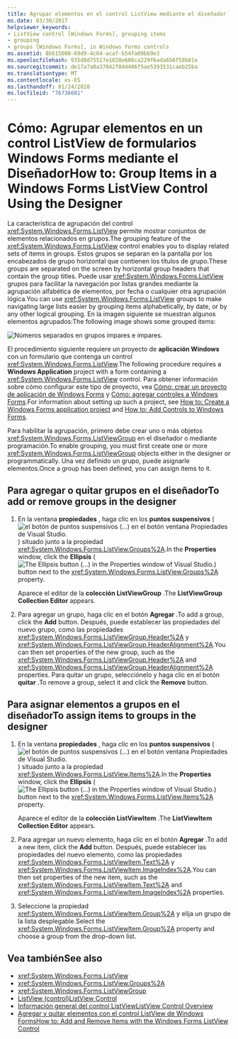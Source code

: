 ```yaml
---
title: Agrupar elementos en el control ListView mediante el diseñador
ms.date: 03/30/2017
helpviewer_keywords:
- ListView control [Windows Forms], grouping items
- grouping
- groups [Windows Forms], in Windows Forms controls
ms.assetid: 8b615000-69d9-4c64-acaf-b54fa09b69e3
ms.openlocfilehash: 935d8d75517e1028e686ca229f6ada656f58b01e
ms.sourcegitcommit: de17a7a0a37042f0d4406f5ae5393531caeb25ba
ms.translationtype: MT
ms.contentlocale: es-ES
ms.lasthandoff: 01/24/2020
ms.locfileid: "76736681"
---
```

# <a name="how-to-group-items-in-a-windows-forms-listview-control-using-the-designer"></a><span data-ttu-id="d0569-102">Cómo: Agrupar elementos en un control ListView de formularios Windows Forms mediante el Diseñador</span><span class="sxs-lookup"><span data-stu-id="d0569-102">How to: Group Items in a Windows Forms ListView Control Using the Designer</span></span>

<span data-ttu-id="d0569-103">La característica de agrupación del control <xref:System.Windows.Forms.ListView> permite mostrar conjuntos de elementos relacionados en grupos.</span><span class="sxs-lookup"><span data-stu-id="d0569-103">The grouping feature of the <xref:System.Windows.Forms.ListView> control enables you to display related sets of items in groups.</span></span> <span data-ttu-id="d0569-104">Estos grupos se separan en la pantalla por los encabezados de grupo horizontal que contienen los títulos de grupo.</span><span class="sxs-lookup"><span data-stu-id="d0569-104">These groups are separated on the screen by horizontal group headers that contain the group titles.</span></span> <span data-ttu-id="d0569-105">Puede usar <xref:System.Windows.Forms.ListView> grupos para facilitar la navegación por listas grandes mediante la agrupación alfabética de elementos, por fecha o cualquier otra agrupación lógica.</span><span class="sxs-lookup"><span data-stu-id="d0569-105">You can use <xref:System.Windows.Forms.ListView> groups to make navigating large lists easier by grouping items alphabetically, by date, or by any other logical grouping.</span></span> <span data-ttu-id="d0569-106">En la imagen siguiente se muestran algunos elementos agrupados:</span><span class="sxs-lookup"><span data-stu-id="d0569-106">The following image shows some grouped items:</span></span>

![Números separados en grupos impares e impares.](./media/how-to-group-items-in-a-windows-forms-listview-control-using-the-designer/odd-even-list-view-groups.gif)

<span data-ttu-id="d0569-108">El procedimiento siguiente requiere un proyecto de **aplicación Windows** con un formulario que contenga un control <xref:System.Windows.Forms.ListView>.</span><span class="sxs-lookup"><span data-stu-id="d0569-108">The following procedure requires a **Windows Application** project with a form containing a <xref:System.Windows.Forms.ListView> control.</span></span> <span data-ttu-id="d0569-109">Para obtener información sobre cómo configurar este tipo de proyecto, vea [Cómo: crear un proyecto de aplicación de Windows Forms](/visualstudio/ide/step-1-create-a-windows-forms-application-project) y [Cómo: agregar controles a Windows Forms](how-to-add-controls-to-windows-forms.md).</span><span class="sxs-lookup"><span data-stu-id="d0569-109">For information about setting up such a project, see [How to: Create a Windows Forms application project](/visualstudio/ide/step-1-create-a-windows-forms-application-project) and [How to: Add Controls to Windows Forms](how-to-add-controls-to-windows-forms.md).</span></span>

<span data-ttu-id="d0569-110">Para habilitar la agrupación, primero debe crear uno o más objetos <xref:System.Windows.Forms.ListViewGroup> en el diseñador o mediante programación.</span><span class="sxs-lookup"><span data-stu-id="d0569-110">To enable grouping, you must first create one or more <xref:System.Windows.Forms.ListViewGroup> objects either in the designer or programmatically.</span></span> <span data-ttu-id="d0569-111">Una vez definido un grupo, puede asignarle elementos.</span><span class="sxs-lookup"><span data-stu-id="d0569-111">Once a group has been defined, you can assign items to it.</span></span>

## <a name="to-add-or-remove-groups-in-the-designer"></a><span data-ttu-id="d0569-112">Para agregar o quitar grupos en el diseñador</span><span class="sxs-lookup"><span data-stu-id="d0569-112">To add or remove groups in the designer</span></span>

1. <span data-ttu-id="d0569-113">En la ventana **propiedades** , haga clic en los **puntos suspensivos** (![el botón de puntos suspensivos (...) en el botón ventana Propiedades de Visual Studio.](./media/visual-studio-ellipsis-button.png)) situado junto a la propiedad <xref:System.Windows.Forms.ListView.Groups%2A>.</span><span class="sxs-lookup"><span data-stu-id="d0569-113">In the **Properties** window, click the **Ellipsis** (![The Ellipsis button (...) in the Properties window of Visual Studio.](./media/visual-studio-ellipsis-button.png)) button next to the <xref:System.Windows.Forms.ListView.Groups%2A> property.</span></span>

     <span data-ttu-id="d0569-114">Aparece el editor de la **colección ListViewGroup** .</span><span class="sxs-lookup"><span data-stu-id="d0569-114">The **ListViewGroup Collection Editor** appears.</span></span>

2. <span data-ttu-id="d0569-115">Para agregar un grupo, haga clic en el botón **Agregar** .</span><span class="sxs-lookup"><span data-stu-id="d0569-115">To add a group, click the **Add** button.</span></span> <span data-ttu-id="d0569-116">Después, puede establecer las propiedades del nuevo grupo, como las propiedades <xref:System.Windows.Forms.ListViewGroup.Header%2A> y <xref:System.Windows.Forms.ListViewGroup.HeaderAlignment%2A>.</span><span class="sxs-lookup"><span data-stu-id="d0569-116">You can then set properties of the new group, such as the <xref:System.Windows.Forms.ListViewGroup.Header%2A> and <xref:System.Windows.Forms.ListViewGroup.HeaderAlignment%2A> properties.</span></span> <span data-ttu-id="d0569-117">Para quitar un grupo, selecciónelo y haga clic en el botón **quitar** .</span><span class="sxs-lookup"><span data-stu-id="d0569-117">To remove a group, select it and click the **Remove** button.</span></span>

## <a name="to-assign-items-to-groups-in-the-designer"></a><span data-ttu-id="d0569-118">Para asignar elementos a grupos en el diseñador</span><span class="sxs-lookup"><span data-stu-id="d0569-118">To assign items to groups in the designer</span></span>

1. <span data-ttu-id="d0569-119">En la ventana **propiedades** , haga clic en los **puntos suspensivos** (![el botón de puntos suspensivos (...) en el botón ventana Propiedades de Visual Studio.](./media/visual-studio-ellipsis-button.png)) situado junto a la propiedad <xref:System.Windows.Forms.ListView.Items%2A>.</span><span class="sxs-lookup"><span data-stu-id="d0569-119">In the **Properties** window, click the **Ellipsis** (![The Ellipsis button (...) in the Properties window of Visual Studio.](./media/visual-studio-ellipsis-button.png)) button next to the <xref:System.Windows.Forms.ListView.Items%2A> property.</span></span>

     <span data-ttu-id="d0569-120">Aparece el editor de la **colección ListViewItem** .</span><span class="sxs-lookup"><span data-stu-id="d0569-120">The **ListViewItem Collection Editor** appears.</span></span>

2. <span data-ttu-id="d0569-121">Para agregar un nuevo elemento, haga clic en el botón **Agregar** .</span><span class="sxs-lookup"><span data-stu-id="d0569-121">To add a new item, click the **Add** button.</span></span> <span data-ttu-id="d0569-122">Después, puede establecer las propiedades del nuevo elemento, como las propiedades <xref:System.Windows.Forms.ListViewItem.Text%2A> y <xref:System.Windows.Forms.ListViewItem.ImageIndex%2A>.</span><span class="sxs-lookup"><span data-stu-id="d0569-122">You can then set properties of the new item, such as the <xref:System.Windows.Forms.ListViewItem.Text%2A> and <xref:System.Windows.Forms.ListViewItem.ImageIndex%2A> properties.</span></span>

3. <span data-ttu-id="d0569-123">Seleccione la propiedad <xref:System.Windows.Forms.ListViewItem.Group%2A> y elija un grupo de la lista desplegable.</span><span class="sxs-lookup"><span data-stu-id="d0569-123">Select the <xref:System.Windows.Forms.ListViewItem.Group%2A> property and choose a group from the drop-down list.</span></span>

## <a name="see-also"></a><span data-ttu-id="d0569-124">Vea también</span><span class="sxs-lookup"><span data-stu-id="d0569-124">See also</span></span>

- <xref:System.Windows.Forms.ListView>
- <xref:System.Windows.Forms.ListView.Groups%2A>
- <xref:System.Windows.Forms.ListViewGroup>
- [<span data-ttu-id="d0569-125">ListView (control)</span><span class="sxs-lookup"><span data-stu-id="d0569-125">ListView Control</span></span>](listview-control-windows-forms.md)
- [<span data-ttu-id="d0569-126">Información general del control ListView</span><span class="sxs-lookup"><span data-stu-id="d0569-126">ListView Control Overview</span></span>](listview-control-overview-windows-forms.md)
- [<span data-ttu-id="d0569-127">Agregar y quitar elementos con el control ListView de Windows Forms</span><span class="sxs-lookup"><span data-stu-id="d0569-127">How to: Add and Remove Items with the Windows Forms ListView Control</span></span>](how-to-add-and-remove-items-with-the-windows-forms-listview-control.md)
